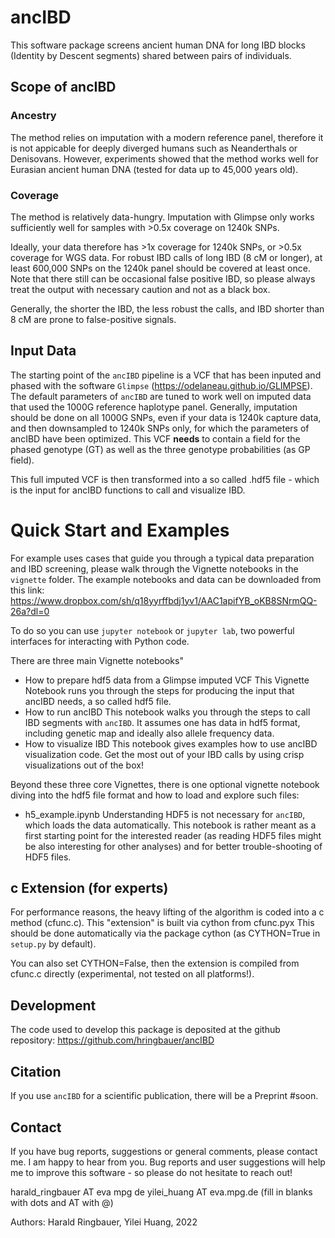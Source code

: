 # ancIBD
This software package screens ancient human DNA for long IBD blocks (Identity by Descent segments) shared between pairs of individuals.

## Scope of ancIBD
### Ancestry
The method relies on imputation with a modern reference panel, therefore it is not appicable for deeply diverged humans such as Neanderthals or Denisovans. However, experiments showed that the method works well for Eurasian ancient human DNA (tested for data up to 45,000 years old). 

### Coverage
The method is relatively data-hungry. Imputation with Glimpse only works sufficiently well for samples with >0.5x coverage on 1240k SNPs. 

Ideally, your data therefore has >1x coverage for 1240k SNPs, or >0.5x coverage for WGS data. For robust IBD calls of long IBD (8 cM or longer), at least 600,000 SNPs on the 1240k panel should be covered at least once. Note that there still can be occasional false positive IBD, so please always treat the output with necessary caution and not as a black box.

Generally, the shorter the IBD, the less robust the calls, and IBD shorter than 8 cM are prone to false-positive signals.


## Input Data
The starting point of the `ancIBD` pipeline is a VCF that has been inputed and phased with the software `Glimpse` (https://odelaneau.github.io/GLIMPSE). The default parameters of `ancIBD` are tuned to work well on imputed data that used the 1000G reference haplotype panel. Generally, imputation should be done on all 1000G SNPs, even if your data is 1240k capture data, and then downsampled to 1240k SNPs only, for which the parameters of ancIBD have been optimized. This VCF **needs** to contain a field for the phased genotype (GT) as well as the three genotype probabilities (as GP field). 

This full imputed VCF is then transformed into a so called .hdf5 file - which is the input for ancIBD functions to call and visualize IBD.

# Quick Start and Examples
For example uses cases that guide you through a typical data preparation and IBD screening, please walk through the Vignette notebooks in the `vignette` folder. The example notebooks and data can be downloaded from this link:
https://www.dropbox.com/sh/q18yyrffbdj1yv1/AAC1apifYB_oKB8SNrmQQ-26a?dl=0

To do so you can use `jupyter notebook` or `jupyter lab`, two powerful interfaces for interacting with Python code.

There are three main Vignette notebooks"
- How to prepare hdf5 data from a Glimpse imputed VCF
This Vignette Notebook runs you through the steps for producing the input that ancIBD needs, a so called hdf5 file.
- How to run ancIBD
This notebook walks you through the steps to call IBD segments with `ancIBD`.
It assumes one has data in hdf5 format, including genetic map and ideally also allele frequency data.
- How to visualize IBD
This notebook gives examples how to use ancIBD visualization code. Get the most out of your IBD calls by using crisp visualizations out of the box!

Beyond these three core Vignettes, there is one optional vignette notebook diving into the hdf5 file format and how to load and explore such files:
- h5_example.ipynb
Understanding HDF5 is not necessary for `ancIBD`, which loads the data automatically. This notebook is rather meant as a first starting point for the interested reader (as reading HDF5 files might be also interesting for other analyses) and for better trouble-shooting of HDF5 files.

## c Extension (for experts)
For performance reasons, the heavy lifting of the algorithm is coded into a c method (cfunc.c). This "extension" is built via cython from cfunc.pyx This should be done automatically via the package cython (as CYTHON=True in `setup.py` by default).

You can also set CYTHON=False, then the extension is compiled from cfunc.c directly (experimental, not tested on all platforms!).

## Development
The code used to develop this package is deposited at the github repository: 
https://github.com/hringbauer/ancIBD


## Citation
If you use `ancIBD` for a scientific publication, there will be a Preprint #soon.

## Contact
If you have bug reports, suggestions or general comments, please contact me. I am happy to hear from you. Bug reports and user suggestions will help me to improve this software - so please do not hesitate to reach out!

harald_ringbauer AT eva mpg de
yilei_huang AT eva.mpg.de
(fill in blanks with dots and AT with @)

Authors:
Harald Ringbauer, Yilei Huang, 2022